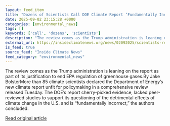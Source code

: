 ```yaml
---
layout: feed_item
title: "Dozens of Scientists Call DOE Climate Report ‘Fundamentally Incorrect’"
date: 2025-09-02 23:15:28 +0000
categories: [environmental_news]
tags: []
keywords: ['call', 'dozens', 'scientists']
description: "The review comes as the Trump administration is leaning on the report as part of its justification to end EPA regulation of greenhouse gases"
external_url: https://insideclimatenews.org/news/02092025/scientists-respond-to-trump-energy-climate-report/
is_feed: true
source_feed: "Inside Climate News"
feed_category: "environmental_news"
---
```


The review comes as the Trump administration is leaning on the report as part of its justification to end EPA regulation of greenhouse gases.By Jake BolsterMore than 85 climate scientists declared the Department of Energy’s new climate report unfit for policymaking in a comprehensive review released Tuesday. The DOE’s report cherry-picked evidence, lacked peer-reviewed studies to support its questioning of the detrimental effects of climate change in the U.S. and is “fundamentally incorrect,” the authors concluded.&nbsp;

[Read original article](https://insideclimatenews.org/news/02092025/scientists-respond-to-trump-energy-climate-report/)
